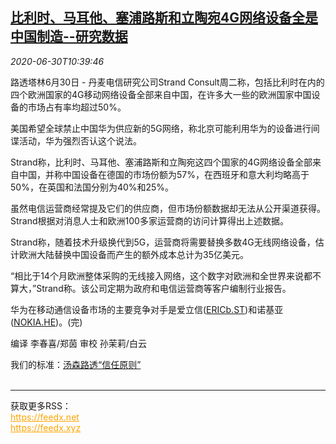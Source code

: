 <!--1593516196000-->
[比利时、马耳他、塞浦路斯和立陶宛4G网络设备全是中国制造--研究数据](https://cn.reuters.com/article/europe-telecoms-china-0630-idCNKBS2411JW)
------

<div><i>2020-06-30T10:39:46</i></div><div class="StandardArticleBody_body"><p>路透塔林6月30日 - 丹麦电信研究公司Strand Consult周二称，包括比利时在内的四个欧洲国家的4G移动网络设备全部来自中国，在许多大一些的欧洲国家中国设备的市场占有率均超过50%。 </p><p>美国希望全球禁止中国华为供应新的5G网络，称北京可能利用华为的设备进行间谍活动，华为强烈否认这个说法。 </p><p>Strand称，比利时、马耳他、塞浦路斯和立陶宛这四个国家的4G网络设备全部来自中国，并称中国设备在德国的市场份额为57%，在西班牙和意大利均略高于50%，在英国和法国分别为40%和25%。 </p><p>虽然电信运营商经常提及它们的供应商，但市场份额数据却无法从公开渠道获得。Strand根据对消息人士和欧洲100多家运营商的访问计算得出上述数据。 </p><p>Strand称，随着技术升级换代到5G，运营商将需要替换多数4G无线网络设备，估计欧洲大陆替换中国设备而产生的额外成本总计为35亿美元。 </p><p>“相比于14个月欧洲整体采购的无线接入网络，这个数字对欧洲和全世界来说都不算大，”Strand称。该公司定期为政府和电信运营商等客户编制行业报告。 </p><p>华为在移动通信设备市场的主要竞争对手是爱立信(<span id="symbol_ERICb.ST_0"><a href="//www.reuters.com/companies/ERICb.ST">ERICb.ST</a></span>)和诺基亚(<span id="symbol_NOKIA.HE_1"><a href="//www.reuters.com/companies/NOKIA.HE">NOKIA.HE</a></span>)。(完) </p><div class="Attribution_container"><div class="Attribution_attribution"><p class="Attribution_content">编译 李春喜/郑茵 审校 孙茉莉/白云 </p></div></div><div class="StandardArticleBody_trustBadgeContainer"><span class="StandardArticleBody_trustBadgeTitle">我们的标准：</span><span class="trustBadgeUrl"><a href="https://www.thomsonreuters.cn/content/dam/openweb/documents/pdf/china/brochures/about-us-1.pdf">汤森路透“信任原则”</a></span></div></div><br><hr><div>获取更多RSS：<br><a href="https://feedx.net" style="color:orange" target="_blank">https://feedx.net</a> <br><a href="https://feedx.xyz" style="color:orange" target="_blank">https://feedx.xyz</a><br></div>
